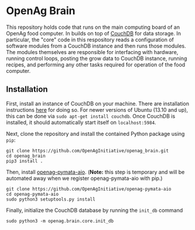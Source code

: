 OpenAg Brain
============

This repository holds code that runs on the main computing board of an OpenAg
food computer. In builds on top of [CouchDB](http://couchdb.apache.org/) for
data storage. In particular, the "core" code in this respository reads a
configuration of software modules from a CouchDB instance and then runs those
modules. The modules themselves are responsible for interfacing with hardware,
running control loops, posting the grow data to CouchDB instance, running
recipes, and performing any other tasks required for operation of the food
computer.

Installation
------------

First, install an instance of CouchDB on your machine. There are installation
instructions [here](http://docs.couchdb.org/en/1.6.1/install/index.html) for
doing so. For newer versions of Ubuntu (13.10 and up), this can be done via
`sudo apt-get install couchdb`. Once CouchDB is installed, it should
automatically start itself on `localhost:5984`.

Next, clone the repository and install the contained Python package using
`pip`:

    git clone https://github.com/OpenAgInitiative/openag_brain.git
    cd openag_brain
    pip3 install .

Then, install [openag-pymata-aio](https://github.com/OpenAgInitiative/openag-pymata-aio).
(**Note:** this step is temporary and will be automated away when we register
openag-pymata-aio with pip.)

    git clone https://github.com/OpenAgInitiative/openag-pymata-aio
    cd openag-pymata-aio
    sudo python3 setuptools.py install

Finally, initialize the CouchDB database by running the `init_db` command

    sudo python3 -m openag.brain.core.init_db
